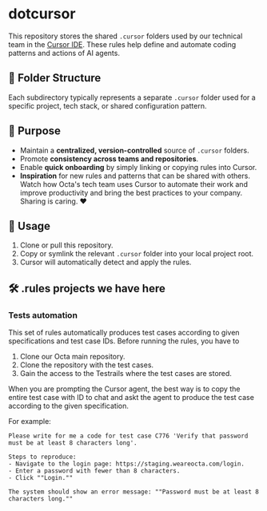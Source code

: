 # dotcursor

This repository stores the shared `.cursor` folders used by our technical team in
the [Cursor IDE](https://www.cursor.sh/).
These rules help define and automate coding patterns and actions of AI agents.

## 📁 Folder Structure
Each subdirectory typically represents a separate `.cursor` folder used for a specific project,
tech stack, or shared configuration pattern.


## 🧠 Purpose
- Maintain a **centralized, version-controlled** source of `.cursor` folders.
- Promote **consistency across teams and repositories**.
- Enable **quick onboarding** by simply linking or copying rules into Cursor.
- **Inspiration** for new rules and patterns that can be shared with others. Watch how Octa's tech team
  uses Cursor to automate their work and improve productivity and bring the best practices to your company. Sharing is caring. ❤️

## 🚀 Usage
1. Clone or pull this repository.
2. Copy or symlink the relevant `.cursor` folder into your local project root.
3. Cursor will automatically detect and apply the rules.

## 🛠️ .rules projects we have here

### Tests automation 

This set of rules automatically produces test cases according to given specifications and test case IDs.
Before running the rules, you have to 

1. Clone our Octa main repository.
2. Clone the repository with the test cases.
3. Gain the access to the Testrails where the test cases are stored.

When you are prompting  the Cursor agent, the best way is to copy the entire test case with ID
to chat and askt the agent to produce the test case according to the given specification.

For example:

```
Please write for me a code for test case C776 'Verify that password must be at least 8 characters long'.

Steps to reproduce:
- Navigate to the login page: https://staging.weareocta.com/login.
- Enter a password with fewer than 8 characters.
- Click ""Login.""

The system should show an error message: ""Password must be at least 8 characters long.""

```

